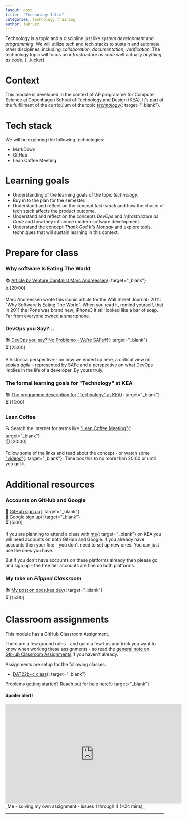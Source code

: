 ```yaml
---
layout: post
title:  "Technology Intro"
categories: technology training
author: lakruzz
---
```

Technology is a topic and a discipline just like _system development_ and _programming_. We will utilize tech and tech stacks to sustain and automate other disciplines, including _collaboration_, _documentation_, _verification_. The technology topic will focus on _infrastructure as code_ well actually _anything as code_.
{: .kicker}

# Context
This module is developed in the context of AP programme for Computer Science at Copenhagen School of Technology and Design (KEA). It's part of the fulfillment of the curriculum of the topic [_technology_](https://katalog.kea.dk/course/3050241/2022-2023){: target="_blank"}.

# Tech stack
We will be exploring the following technologies:

- MarkDown
- GitHub
- Lean Coffee Meeting

# Learning goals
- Understanding of the learning goals of the topic _technology_.
- Buy in to the plan for the semester.
- Understand and reflect on the concept _tech stack_ and how the choice of tech stack affects the product outcome.
- Understand and reflect on the concepts _DevOps_ and _Infrastructure as Code_ and how they influence modern software development.
- Understand the concept _Thank God It's Monday_ and explore tools, techniques that will sustain learning in this context.


# Prepare for class

### Why software Is Eating The World
📚 [Article by Venture Capitalist Marc Andreessen](https://a16z.com/2011/08/20/why-software-is-eating-the-world/){: target="_blank"}<br/>
⏳ [20:00]

Marc Andreessen wrote this iconic article for the Wall Street Journal i 2011: "Why Software Is Eating The World". When you read it, remind yourself, that in 2011 the iPone was brand new; iPhone3 it still looked like a bar of soap. Far from everyone owned a smartphone.

### DevOps you Say?...
📚 [DevOps you say? No Problemo - We’re SAFe®!](https://www.linkedin.com/pulse/devops-you-say-problemo-were-safe-lars-kruse){: target="_blank"}<br/>
⏳ [25:00]

A historical perspective - on how we ended up here, a critical view on _scaled agile_ - represented by SAFe and a perspective on what DevOps implies in the life of a developer. By yours truly.

### The formal learning goals for "Technology" at KEA
📚 [The programme description for "Technology" at KEA](https://katalog.kea.dk/course/3050241/2022-2023){: target="_blank"}<br/>
⏳ [15:00]

### Lean Coffee
🔍 Search the internet for terms like ["Lean Coffee Meeting"](https://www.google.com/search?q=lean+coffee+meeting){: target="_blank"}<br/>
⏱️ [20:00]<br/>

Follow some of the links and read about the concept - or watch some ["videos"](https://www.google.com/search?q=lean+coffee+meeting&tbm=vid){: target="_blank"}. Time box this to no more than 20:00 or until you get it.

#  Additional resources

### Accounts on GitHub and Google
🔐 [GitHub sign up](https://github.com/signup?source=login){: target="_blank"}<br/>
🔐 [Google sign up](https://account.google.com/){: target="_blank"}<br/> 
⏳ [5:00]

If you are planning to attend a class with [me](https://www.linkedin.com/in/lakruzz/){: target="_blank"} on KEA you will need accounts on both GitHub and Google. If you already have accounts then your fine - you don't need to set up new ones. You can just use the ones you have.

But if you don't have accounts on these platforms already then please go and sign up - the free tier accounts are fine on both platforms.

### My take on _Flipped Classroom_
📚 [My post on docs.kea.dev](https://docs.kea.dev/posts/flipped-classroom/){: target="_blank"}<br/>
⏳ [15:00]

#  Classroom assignments

This module has a GitHub Classroom Assignment. 

There are a few ground rules - and quite a few tips and trick you want to know when working these assignments - so read the [general note on GtiHub Classroom Assignments](/posts/github-classroom/) if you haven't already.

Assignments are setup for the following classes:

- [DAT22b+c class](https://classroom.github.com/a/ZEfQjvJ0){: target="_blank"}

Problems getting started? [Reach out for help here!](https://github.com/orgs/kea-dev/discussions/5){: target="_blank"}

#### Spoiler alert!

<iframe width="560" height="315" src="https://drive.google.com/file/d/1qZ0nIf6yDVSmTav4FyPWrSUVITmnZ_y_/preview" title="YouTube video player" frameborder="0" allow="accelerometer; autoplay; clipboard-write; encrypted-media; gyroscope; picture-in-picture; web-share" allowfullscreen></iframe>
_Me - solving my own assignment - issues 1 through 4 (≈24 mins)_

---










